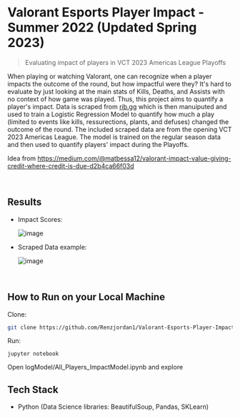 # Valorant Esports Player Impact - Summer 2022 (Updated Spring 2023)
> Evaluating impact of players in VCT 2023 Americas League Playoffs


When playing or watching Valorant, one can recognize when a player impacts the outcome of the round, but how impactful were they? It's hard to evaluate by just looking at the main stats of Kills, Deaths, and Assists with no context of how game was played. Thus, this project aims to quantify a player's impact. Data is scraped from [rib.gg](https://www.rib.gg/) which is then manuiputed and used to train a Logistic Regression Model to quantify how much a play (limited to events like kills, ressurections, plants, and defuses) changed the outcome of the round. The included scraped data are from the opening VCT 2023 Americas League. The model is trained on the regular season data and then used to quantify players' impact during the Playoffs.

Idea from https://medium.com/@matbessa12/valorant-impact-value-giving-credit-where-credit-is-due-d2b4ca66f03d


<br/>

## Results

* Impact Scores:

  ![image](https://github.com/Renzjordan1/Valorant-Esports-Player-Impact/assets/38296706/aba8686b-902f-42b8-a9b6-9edd0606219b)
  

* Scraped Data example:
  
  ![image](https://github.com/Renzjordan1/Valorant-Esports-Player-Impact/assets/38296706/977cf89c-9884-4c42-be3d-b7277d76febf)






<br/>

## How to Run on your Local Machine 
Clone:

```sh
git clone https://github.com/Renzjordan1/Valorant-Esports-Player-Impact/
```

Run:

```
jupyter notebook
```
Open logModel/All_Players_ImpactModel.ipynb and explore





## Tech Stack

* Python (Data Science libraries: BeautifulSoup, Pandas, SKLearn)

